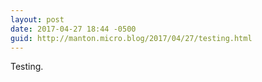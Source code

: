 ```yaml
---
layout: post
date: 2017-04-27 18:44 -0500
guid: http://manton.micro.blog/2017/04/27/testing.html
---
```

Testing.
